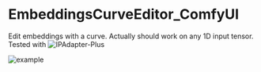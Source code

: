 # EmbeddingsCurveEditor_ComfyUI
Edit embeddings  with a curve. Actually should work on any  1D input tensor. Tested with ![IPAdapter-Plus](https://github.com/cubiq/ComfyUI_IPAdapter_plus/)

![example](https://github.com/chris-the-wiz/EmbeddingsCurveEditor_ComfyUI/blob/main/images/example.png?raw=true)
